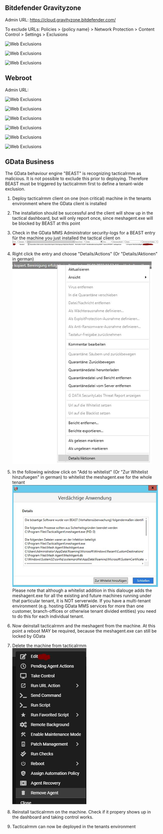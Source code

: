 ## Bitdefender Gravityzone

Admin URL: <https://cloud.gravityzone.bitdefender.com/>

To exclude URLs: Policies > {policy name} > Network Protection > Content Control > Settings > Exclusions

![Web Exclusions](images/avbitdefender_gravityzone_exclusions0.png)

![Web Exclusions](images/avbitdefender_gravityzone_exclusions1.png)

![Web Exclusions](images/avbitdefender_gravityzone_exclusions2.png)

## Webroot

Admin URL:

![Web Exclusions](images/avwebroot.png)

![Web Exclusions](images/avwebroot5.png)

![Web Exclusions](images/avwebroot4.png)

![Web Exclusions](images/avwebroot3.png)

![Web Exclusions](images/avwebroot2.png)

![Web Exclusions](images/avwebroot1.png)

## GData Business

The GData behaviour engine "BEAST" is recognizing tacticalrmm as malicious. It is not possible to exclude this prior to deploying.
Therefore BEAST must be triggered by tacticalrmm first to define a tenant-wide exclusion.

1. Deploy tacticalrmm client on one (non critical) machine in the tenants environment where the GData client is installed

2. The installation should be successful and the client will show up in the tactical dashboard, but will only report once, since meshagent.exe will be blocked by BEAST at this point

3. Check in the GData MMS Administrator security-logs for a BEAST entry für the machine you just installed the tactical client on
![img](images/gdatabeast01.JPG)

4. Right click the entry and choose "Details/Actions" (Or "Details/Aktionen" in german)
![img](images/gdatabeast02.JPG)

5. In the following window click on "Add to whitelist" (Or "Zur Whitelist hinzufuegen" in german) to whitelist the meshagent.exe for the whole tenant
![img](images/gdatabeast03.JPG)
Please note that although a whitelist addition in this dialouge adds the meshagent.exe for all the existing and future machines running under that particular tenant, it is NOT serverwide. If you have a multi-tenant environment (e.g. hosting GData MMS services for more than one customer, branch-offices or otherwise tenant divided entities) you need to do this for each individual tenant.

6. Now deinstall tacticalrmm and the meshagent from the machine. At this point a reboot MAY be required, because the meshagent.exe can still be locked by GData

7. Delete the machine from tacticalrmm
![img](images/gdatabeast04.JPG)

8. Reinstall tacticalrmm on the machine. Check if it propery shows up in the dashboard and taking control works.

9. Tacticalrmm can now be deployed in the tenants environment